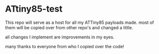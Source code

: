 # ATtiny85-test

This repo will serve as a host for all my ATTiny85 payloads made.
most of them will be copied over from other repo's and changed a little.

all changes I implement are improvements in my eyes.

many thanks to everyone from who I copied over the code!
